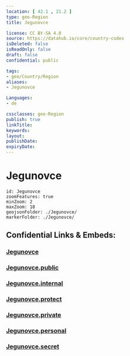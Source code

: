 ```yaml
---
location: [ 42.1 , 21.2 ] 
type: geo-Region
title: Jegunovce

license: CC BY-SA 4.0
source: https://datahub.io/core/country-codes
isDeleted: false
isReadOnly: false
draft: false
confidential: public

tags:
- geo/Country/Region
aliases:
- Jegunovce

Languages:
- de

cssclasses: geo-Region
publish: true
linkTitle: 
keywords: 
layout: 
publishDate: 
expiryDate: 
---
```


# Jegunovce

```leaflet
id: Jegunovce
zoomFeatures: true 
minZoom: 2 
maxZoom: 18
geojsonFolder: ./Jegunovce/
markerFolder: ./Jegunovce/
```


## Confidential Links & Embeds: 

### [Jegunovce](/_Standards/Earth/Continent/Europe/Europe~South/Macedonia~North/Municipalities~Macedonia/Jegunovce.md) 

### [Jegunovce.public](/_public/Earth/Continent/Europe/Europe~South/Macedonia~North/Municipalities~Macedonia/Jegunovce.public.md) 

### [Jegunovce.internal](/_internal/Earth/Continent/Europe/Europe~South/Macedonia~North/Municipalities~Macedonia/Jegunovce.internal.md) 

### [Jegunovce.protect](/_protect/Earth/Continent/Europe/Europe~South/Macedonia~North/Municipalities~Macedonia/Jegunovce.protect.md) 

### [Jegunovce.private](/_private/Earth/Continent/Europe/Europe~South/Macedonia~North/Municipalities~Macedonia/Jegunovce.private.md) 

### [Jegunovce.personal](/_personal/Earth/Continent/Europe/Europe~South/Macedonia~North/Municipalities~Macedonia/Jegunovce.personal.md) 

### [Jegunovce.secret](/_secret/Earth/Continent/Europe/Europe~South/Macedonia~North/Municipalities~Macedonia/Jegunovce.secret.md)

